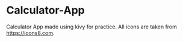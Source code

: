 # Calculator-App
Calculator App made using kivy for practice.
All icons are taken from https://icons8.com.
